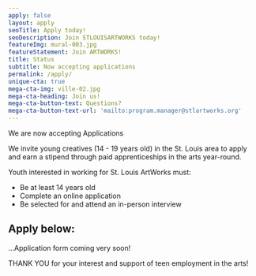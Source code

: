 ```yaml
---
apply: false
layout: apply
seoTitle: Apply today!
seoDescription: Join STLOUISARTWORKS today!
featureImg: mural-003.jpg
featureStatement: Join ARTWORKS!
title: Status
subtitle: Now accepting applications 
permalink: /apply/
unique-cta: true
mega-cta-img: ville-02.jpg
mega-cta-heading: Join us!
mega-cta-button-text: Questions?
mega-cta-button-text-url: 'mailto:program.manager@stlartworks.org'
---
```


We are now accepting Applications

We invite young creatives (14 - 19 years old) in the St. Louis area to apply and earn a stipend through paid apprenticeships in the arts year-round.

Youth interested in working for St. Louis ArtWorks must:

* Be at least 14 years old
* Complete an online application
* Be selected for and attend an in-person interview 

## Apply below:

...Application form coming very soon!

<!--<iframe style="width: 100%" src="https://docs.google.com/forms/d/122X60tGFu2QrNXmbd2-r_iFlQgge1A880Q_PjHPM2Z0/edit?usp=sharing_eil&ts=5f357f31" width="100%" height="2435" frameborder="0" marginheight="0" marginwidth="0">Loading…</iframe>-->

THANK YOU for your interest and support of teen employment in the arts!
